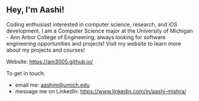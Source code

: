 ## Hey, I'm Aashi!

Coding enthusiast interested in computer science, research, and iOS development. I am a Computer Science major at the University of Michigan - Ann Arbor College of Engineering, always looking for software engineering opportunities and projects! Visit my website to learn more about my projects and courses!

Website: https://am3005.github.io/

To get in touch:
  - email me: aashim@umich.edu
  - message me on LinkedIn: https://www.linkedin.com/in/aashi-mishra/

<!--
**am3005/am3005** is a ✨ _special_ ✨ repository because its `README.md` (this file) appears on your GitHub profile.

Here are some ideas to get you started:

- 🔭 I’m currently working on ...
- 🌱 I’m currently learning ...
- 👯 I’m looking to collaborate on ...
- 🤔 I’m looking for help with ...
- 💬 Ask me about ...
- 📫 How to reach me: ...
- 😄 Pronouns: ...
- ⚡ Fun fact: ...
-->
